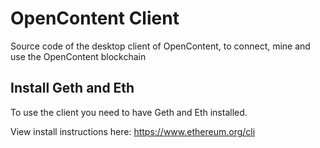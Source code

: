 # OpenContent Client

Source code of the desktop client of OpenContent, to connect, mine and use the OpenContent blockchain

## Install Geth and Eth

To use the client you need to have Geth and Eth installed.

View install instructions here: https://www.ethereum.org/cli
